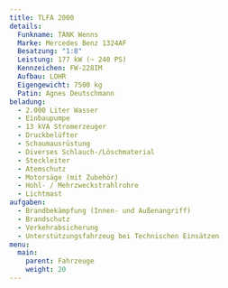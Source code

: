 ```yaml
---
title: TLFA 2000
details:
  Funkname: TANK Wenns
  Marke: Mercedes Benz 1324AF
  Besatzung: "1:8"
  Leistung: 177 kW (~ 240 PS)
  Kennzeichen: FW-228IM
  Aufbau: LOHR
  Eigengewicht: 7500 kg
  Patin: Agnes Deutschmann
beladung:
  - 2.000 Liter Wasser
  - Einbaupumpe
  - 13 kVA Stromerzeuger
  - Druckbelüfter
  - Schaumausrüstung
  - Diverses Schlauch-/Löschmaterial
  - Steckleiter
  - Atemschutz
  - Motorsäge (mit Zubehör)
  - Hohl- / Mehrzweckstrahlrohre
  - Lichtmast
aufgaben:
  - Brandbekämpfung (Innen- und Außenangriff)
  - Brandschutz
  - Verkehrabsicherung
  - Unterstützungsfahrzeug bei Technischen Einsätzen
menu:
  main:
    parent: Fahrzeuge
    weight: 20
---
```

